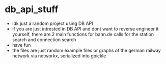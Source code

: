 # db_api_stuff
- idk just a random project using DB API
- if you are just intrested in DB API and dont want to reverse engineer it yourself, there are 2 main functions for bahn.de calls for the station search and connection search
- have fun
- the files are just random example files or graphs of the german railway network via networkx, serialized into gpickle